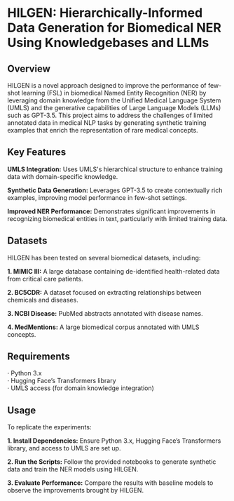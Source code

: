 # HILGEN: Hierarchically-Informed Data Generation for Biomedical NER Using Knowledgebases and LLMs

## Overview

HILGEN is a novel approach designed to improve the performance of few-shot learning (FSL) in biomedical Named Entity Recognition (NER) by leveraging domain knowledge from the Unified Medical Language System (UMLS) and the generative capabilities of Large Language Models (LLMs) such as GPT-3.5. This project aims to address the challenges of limited annotated data in medical NLP tasks by generating synthetic training examples that enrich the representation of rare medical concepts.

## Key Features

**UMLS Integration:** Uses UMLS's hierarchical structure to enhance training data with domain-specific knowledge.

**Synthetic Data Generation:** Leverages GPT-3.5 to create contextually rich examples, improving model performance in few-shot settings.

**Improved NER Performance:** Demonstrates significant improvements in recognizing biomedical entities in text, particularly with limited training data.

## Datasets

HILGEN has been tested on several biomedical datasets, including:

**1. MIMIC III:** A large database containing de-identified health-related data from critical care patients.

**2. BC5CDR:** A dataset focused on extracting relationships between chemicals and diseases.

**3. NCBI Disease:** PubMed abstracts annotated with disease names.

**4. MedMentions:** A large biomedical corpus annotated with UMLS concepts.

## Requirements

· Python 3.x   
· Hugging Face’s Transformers library  
· UMLS access (for domain knowledge integration)  

## Usage

To replicate the experiments:

**1. Install Dependencies:** Ensure Python 3.x, Hugging Face’s Transformers library, and access to UMLS are set up.

**2. Run the Scripts:** Follow the provided notebooks to generate synthetic data and train the NER models using HILGEN.

**3. Evaluate Performance:** Compare the results with baseline models to observe the improvements brought by HILGEN.

## 
